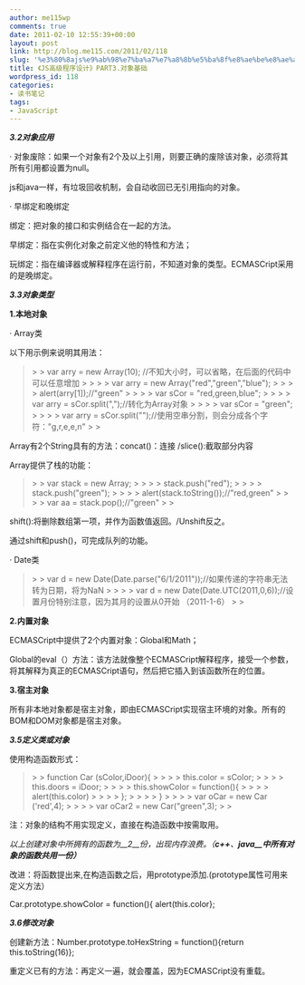 ```yaml
---
author: me115wp
comments: true
date: 2011-02-10 12:55:39+00:00
layout: post
link: http://blog.me115.com/2011/02/118
slug: '%e3%80%8ajs%e9%ab%98%e7%ba%a7%e7%a8%8b%e5%ba%8f%e8%ae%be%e8%ae%a1%e3%80%8bpart3-%e5%af%b9%e8%b1%a1%e5%9f%ba%e7%a1%80'
title: 《JS高级程序设计》PART3.对象基础
wordpress_id: 118
categories:
- 读书笔记
tags:
- JavaScript
---
```


_**3.2****对象应用******_

 

· 对象废除：如果一个对象有2个及以上引用，则要正确的废除该对象，必须将其所有引用都设置为null。

 

js和java一样，有垃圾回收机制，会自动收回已无引用指向的对象。

 

· 早绑定和晚绑定

 

绑定：把对象的接口和实例结合在一起的方法。

 

早绑定：指在实例化对象之前定义他的特性和方法；

 

玩绑定：指在编译器或解释程序在运行前，不知道对象的类型。ECMASCript采用的是晚绑定。

 

_**3.3****对象类型******_

 

**1.本地对象**

 

· Array类

 

以下用示例来说明其用法：

 

<blockquote>  
> 
> var arry = new Array(10); //不知大小时，可以省略，在后面的代码中可以任意增加
> 
>    
> 
> var arry = new Array("red","green","blue");
> 
>    
> 
> alert(arry[1]);//"green"
> 
>    
> 
> var sCor = "red,green,blue";
> 
>    
> 
> var arry = sCor.split(",");//转化为Array对象
> 
>    
> 
> var sCor = "green";
> 
>    
> 
> var arry = sCor.split("");//使用空串分割，则会分成各个字符："g,r,e,e,n"
> 
> </blockquote>

 

Array有2个String具有的方法：concat()：连接 /slice():截取部分内容

 

Array提供了栈的功能：

 

<blockquote>  
> 
> var stack = new Array;
> 
>    
> 
> stack.push("red");
> 
>    
> 
> stack.push("green");
> 
>    
> 
> alert(stack.toString());//"red,green"
> 
>    
> 
> var aa = stack.pop();//"green"
> 
> </blockquote>

 

shift():将删除数组第一项，并作为函数值返回。/Unshift反之。

 

通过shift和push()，可完成队列的功能。

 

· Date类

 

<blockquote>  
> 
> var d = new Date(Date.parse("6/1/2011"));//如果传递的字符串无法转为日期，将为NaN
> 
>    
> 
> var d = new Date(Date.UTC(2011,0,6));//设置月份特别注意，因为其月的设置从0开始 （2011-1-6）
> 
> </blockquote>

 

**2.内置对象**

 

ECMASCript中提供了2个内置对象：Global和Math；

 

Global的eval（）方法：该方法就像整个ECMASCript解释程序，接受一个参数，将其解释为真正的ECMASCript语句，然后把它插入到该函数所在的位置。

 

**3.宿主对象**

 

所有非本地对象都是宿主对象，即由ECMASCript实现宿主环境的对象。所有的BOM和DOM对象都是宿主对象。

 

_**3.5****定义类或对象******_

 

使用构造函数形式：

 

<blockquote>  
> 
> function Car (sColor,iDoor){
> 
>    
> 
> this.color = sColor;
> 
>    
> 
> this.doors = iDoor;
> 
>    
> 
> this.showColor = function(){
> 
>    
> 
> alert(this.color)
> 
>    
> 
> };
> 
>    
> 
> }
> 
>    
> 
> var oCar = new Car ('red',4);
> 
>    
> 
> var oCar2 = new Car("green",3);
> 
> </blockquote>

 

注：对象的结构不用实现定义，直接在构造函数中按需取用。

 

_以上创建对象中所拥有的函数为__2__份，出现内存浪费。（__c++__、__java__中所有对象的函数共用一份）___

 

改进：将函数提出来,在构造函数之后，用prototype添加.(prototype属性可用来定义方法）

 

Car.prototype.showColor = function(){ alert(this.color};

 

_**3.6****修改对象******_

 

创建新方法：Number.prototype.toHexString = function(){return this.toString(16)};

 

重定义已有的方法：再定义一遍，就会覆盖，因为ECMASCript没有重载。
